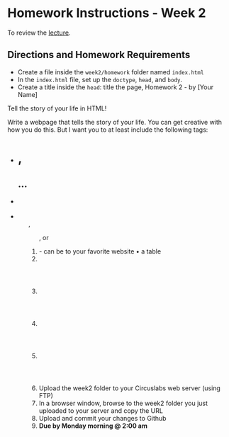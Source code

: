 # Homework Instructions - Week 2

To review the [lecture](../lecture/).

## Directions and Homework Requirements
+ Create a file inside the `week2/homework` folder named `index.html`
+ In the `index.html` file, set up the `doctype`, `head`, and `body`. 
+ Create a title inside the `head`: title the page, Homework 2 - by [Your Name]

Tell the story of your life in HTML!

Write a webpage that tells the story of your life. You can get creative with how you do this. But I want you to at least include the following
tags:
+ <h1>, <h2>...
+ <p>
+ <ul>, <ol>, or <dl>
+ <a> - can be to your favorite website • a table
+ <img>
+ <header>
+ <section>
+ <footer>
+ Upload the week2 folder to your Circuslabs web server (using FTP)
+ In a browser window, browse to the week2 folder you just uploaded to your server and copy the URL
+ Upload and commit your changes to Github
+ **Due by Monday morning @ 2:00 am**
